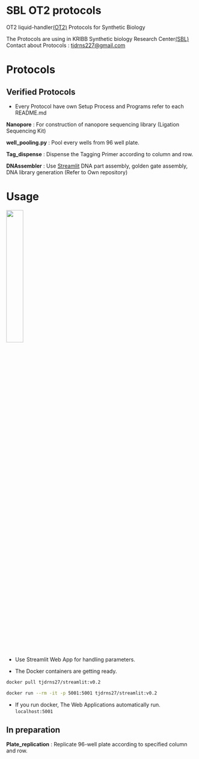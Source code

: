 # SBL OT2 protocols

OT2 liquid-handler[(OT2)](https://opentrons.com/ot-2/) Protocols for Synthetic Biology 

The Protocols are using in KRIBB Synthetic biology Research Center[(SBL)](https://oak.kribb.re.kr/handle/201005/19496/tab-browse?sort_by=2&order=DESC)  
Contact about Protocols : <tjdrns227@gmail.com>

# Protocols  

## Verified Protocols

* Every Protocol have own Setup Process and Programs refer to each README.md    
  

**Nanopore** : For construction of nanopore sequencing library (Ligation Sequencing Kit)  

**well_pooling.py** : Pool every wells from 96 well plate.  

**Tag_dispense** : Dispense the Tagging Primer according to column and row.   

**DNAssembler** : Use [Streamlit](https://docs.streamlit.io/library/get-started/installation) DNA part assembly, golden gate assembly, DNA library generation (Refer to Own repository)

# Usage

<img src = "https://raw.githubusercontent.com/Lelp27/automated-protocol-ot2/main/streamlit_main.png" width="30%" height="30%">

* Use Streamlit Web App for handling parameters.  

* The Docker containers are getting ready.  
``` bash
docker pull tjdrns27/streamlit:v0.2

docker run --rm -it -p 5001:5001 tjdrns27/streamlit:v0.2
```
* If you run docker, The Web Applications automatically run. `localhost:5001`

## In preparation

**Plate_replication** : Replicate 96-well plate according to specified column and row.  
